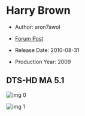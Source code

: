 # Harry Brown

* Author: aron7awol

* [Forum Post](https://www.avsforum.com/threads/bass-eq-for-filtered-movies.2995212/post-57723992)

* Release Date: 2010-08-31
* Production Year: 2009

## DTS-HD MA 5.1

![img 0](https://i.imgur.com/mVZr4V8.jpg)

![img 1](https://i.imgur.com/elijbpe.jpg)

